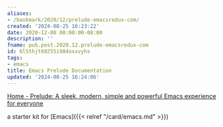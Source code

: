 ```yaml
---
aliases:
- /bookmark/2020/12/prelude-emacsredux-com/
created: '2024-08-25 16:23:22'
date: 2020-12-08 00:00:00-08:00
description: ''
fname: pub.post.2020.12.prelude-emacsredux-com
id: 6l5thjt60255i984oxxvyhs
tags:
- emacs
title: Emacs Prelude Documentation
updated: '2024-08-25 16:24:06'
---
```


[Home - Prelude: A sleek, modern, simple and powerful Emacs experience for everyone](https://prelude.emacsredux.com)

a starter kit for [Emacs]({{< relref "/card/emacs.md" >}})